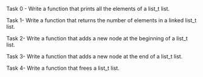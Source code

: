 Task 0 - Write a function that prints all the elements of a list_t list.

Task 1- Write a function that returns the number of elements in a linked list_t list.

Task 2- Write a function that adds a new node at the beginning of a list_t list.

Task 3- Write a function that adds a new node at the end of a list_t list.

Task 4- Write a function that frees a list_t list.
